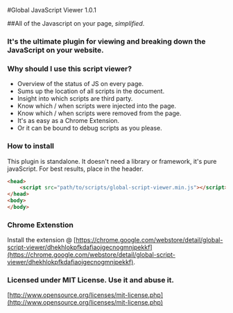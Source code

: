 #Global JavaScript Viewer 1.0.1

##All of the Javascript on your page, *simplified*.

### It's the ultimate plugin for viewing and breaking down the JavaScript on your website.

### Why should I use this script viewer?

* Overview of the status of JS on every page.
* Sums up the location of all scripts in the document.
* Insight into which scripts are third party.
* Know which / when scripts were injected into the page.
* Know which / when scripts were removed from the page.
* It's as easy as a Chrome Extension.
* Or it can be bound to debug scripts as you please.

### How to install

This plugin is standalone. It doesn't need a library or framework, it's pure javaScript. For best results, place in the header. 

```html
<head>
	<script src="path/to/scripts/global-script-viewer.min.js"></script>
</head>
<body>
</body>
```
### Chrome Extenstion
Install the extension @ [https://chrome.google.com/webstore/detail/global-script-viewer/dhekhlokpfkdafiaojgecnogmnjpekkf](https://chrome.google.com/webstore/detail/global-script-viewer/dhekhlokpfkdafiaojgecnogmnjpekkf).

### Licensed under MIT License. Use it and abuse it.
[http://www.opensource.org/licenses/mit-license.php](http://www.opensource.org/licenses/mit-license.php)